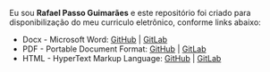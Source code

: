 Eu sou **Rafael Passo Guimarães** e este repositório foi criado para disponibilização do meu curriculo eletrônico, conforme links abaixo:

  * Docx - Microsoft Word:  [GitHub](https://github.com/rapassos/Curriculo/raw/master/RafaelPassosGuimaraes.docx) | [GitLab](https://gitlab.com/rapassos/Curriculo/raw/master/RafaelPassosGuimaraes.docx)
  * PDF - Portable Document Format: [GitHub](https://github.com/rapassos/Curriculo/raw/master/RafaelPassosGuimaraes.pdf) | [GitLab](https://gitlab.com/rapassos/Curriculo/raw/master/RafaelPassosGuimaraes.pdf)
  * HTML - HyperText Markup Language:   [GitHub](https://github.com/rapassos/Curriculo/raw/master/RafaelPassosGuimaraes.html) | [GitLab](https://gitlab.com/rapassos/Curriculo/raw/master/RafaelPassosGuimaraes.html)

